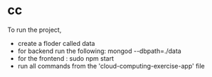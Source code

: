 # cc
To run the project,
- create a floder called data
- for backend run the following: mongod --dbpath=./data
- for the frontend : sudo npm start
- run all commands from the 'cloud-computing-exercise-app' file

